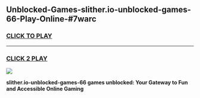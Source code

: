 
## Unblocked-Games-slither.io-unblocked-games-66-Play-Online-#7warc
<h3>
<a href="https://premium.freeplayer.one?title=slither.io-unblocked-games-66&ref=27F">CLICK TO PLAY</a></h3>
<hr>

<h3>
<a href="https://premium.freeplayer.one?title=slither.io-unblocked-games-66&ref=27F">CLICK 2 PLAY</a>
  
</h3>

<a href="https://premium.freeplayer.one?title=slither.io-unblocked-games-66&ref=27F"><img src="https://clearcache.store/games.png"></a>


**slither.io-unblocked-games-66 games unblocked: Your Gateway to Fun and Accessible Online Gaming**

